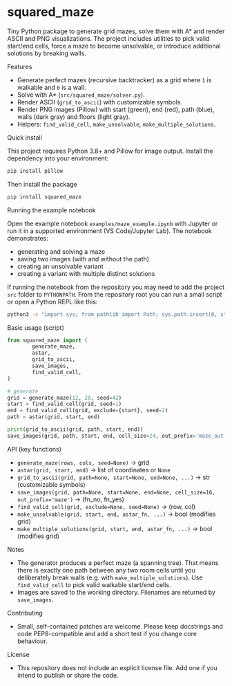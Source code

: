 # squared_maze

Tiny Python package to generate grid mazes, solve them with A* and render
ASCII and PNG visualizations. The project includes utilities to pick valid
start/end cells, force a maze to become unsolvable, or introduce additional
solutions by breaking walls.

Features
- Generate perfect mazes (recursive backtracker) as a grid where `1` is
	walkable and `0` is a wall.
- Solve with A* (`src/squared_maze/solver.py`).
- Render ASCII (`grid_to_ascii`) with customizable symbols.
- Render PNG images (Pillow) with start (green), end (red), path (blue),
	walls (dark gray) and floors (light gray).
- Helpers: `find_valid_cell`, `make_unsolvable`, `make_multiple_solutions`.

Quick install

This project requires Python 3.8+ and Pillow for image output. Install the
dependency into your environment:

```bash
pip install pillow
```

Then install the package
```bash
pip install squared_maze
```

Running the example notebook

Open the example notebook `examples/maze_example.ipynb` with Jupyter or run it
in a supported environment (VS Code/Jupyter Lab). The notebook demonstrates:
- generating and solving a maze
- saving two images (with and without the path)
- creating an unsolvable variant
- creating a variant with multiple distinct solutions

If running the notebook from the repository you may need to add the project
`src` folder to `PYTHONPATH`. From the repository root you can run a small
script or open a Python REPL like this:

```bash
python3 -c "import sys; from pathlib import Path; sys.path.insert(0, str(Path('src').resolve())); from squared_maze import generate_maze, astar, grid_to_ascii; g=generate_maze(12,20,seed=42); print(grid_to_ascii(g, None))"
```

Basic usage (script)

```python
from squared_maze import (
		generate_maze,
		astar,
		grid_to_ascii,
		save_images,
		find_valid_cell,
)

# generate
grid = generate_maze(12, 20, seed=42)
start = find_valid_cell(grid, seed=1)
end = find_valid_cell(grid, exclude={start}, seed=2)
path = astar(grid, start, end)

print(grid_to_ascii(grid, path, start, end))
save_images(grid, path, start, end, cell_size=24, out_prefix='maze_out')
```

API (key functions)
- `generate_maze(rows, cols, seed=None)` -> grid
- `astar(grid, start, end)` -> list of coordinates or `None`
- `grid_to_ascii(grid, path=None, start=None, end=None, ...)` -> str (customizable symbols)
- `save_images(grid, path=None, start=None, end=None, cell_size=16, out_prefix='maze')` -> (fn_no, fn_yes)
- `find_valid_cell(grid, exclude=None, seed=None)` -> (row, col)
- `make_unsolvable(grid, start, end, astar_fn, ...)` -> bool (modifies grid)
- `make_multiple_solutions(grid, start, end, astar_fn, ...)` -> bool (modifies grid)

Notes
- The generator produces a perfect maze (a spanning tree). That means there
	is exactly one path between any two room cells until you deliberately
	break walls (e.g. with `make_multiple_solutions`). Use `find_valid_cell`
	to pick valid walkable start/end cells.
- Images are saved to the working directory. Filenames are returned by
	`save_images`.

Contributing
- Small, self-contained patches are welcome. Please keep docstrings and
	code PEP8-compatible and add a short test if you change core behaviour.

License
- This repository does not include an explicit license file. Add one if you
	intend to publish or share the code.
